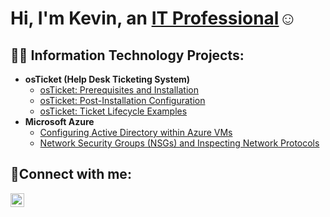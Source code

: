 <h1>Hi, I'm Kevin, an <a href="[https://linkedin.com/in/Josh](https://www.linkedin.com/in/kevin-johnson-a1829a266/)">IT Professional</a>☺</h1>

<h2>👨‍💻 Information Technology Projects:</h2>

- <b>osTicket (Help Desk Ticketing System)</b>
  - [osTicket: Prerequisites and Installation](https://github.com/kevinjohnsonabroad/osticket-prereqs)
  - [osTicket: Post-Installation Configuration](https://github.com/kevinjohnsonabroad/post-install-config)
  - [osTicket: Ticket Lifecycle Examples](https://github.com/kevinjohnsonabroad/ticket-lifecycle)
- <b>Microsoft Azure</b>
  - [Configuring Active Directory within Azure VMs](https://github.com/kevinjohnsonabroad/configure-ad)
  - [Network Security Groups (NSGs) and Inspecting Network Protocols](https://github.com/kevinjohnsonabroad/azure-network-protocols)

<h2>🤳Connect with me:</h2>

[<img align="left" alt="Kevin | LinkedIn" width="22px" src="https://cdn.jsdelivr.net/npm/simple-icons@v3/icons/linkedin.svg" />][linkedin]


[linkedin]: https://www.linkedin.com/in/kevin-johnson-a1829a266
